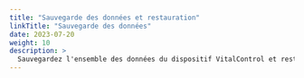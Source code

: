 ```yaml
---
title: "Sauvegarde des données et restauration"
linkTitle: "Sauvegarde des données"
date: 2023-07-20
weight: 10
description: >
  Sauvegardez l'ensemble des données du dispositif VitalControl et restaurez-les sur un autre appareil.
---
```

